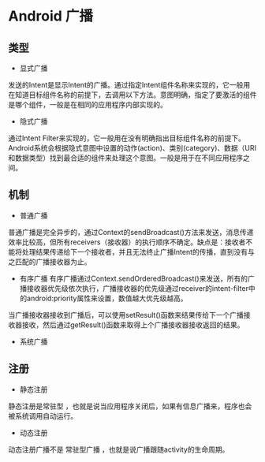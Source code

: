 # Android 广播

## 类型

- 显式广播

发送的Intent是显示Intent的广播。通过指定Intent组件名称来实现的，它一般用在知道目标组件名称的前提下，去调用以下方法。意图明确，指定了要激活的组件是哪个组件，一般是在相同的应用程序内部实现的。

- 隐式广播

通过Intent Filter来实现的，它一般用在没有明确指出目标组件名称的前提下。Android系统会根据隐式意图中设置的动作(action)、类别(category)、数据（URI和数据类型）找到最合适的组件来处理这个意图。一般是用于在不同应用程序之间。

## 机制

- 普通广播

普通广播是完全异步的，通过Context的sendBroadcast()方法来发送，消息传递效率比较高，但所有receivers（接收器）的执行顺序不确定。缺点是：接收者不能将处理结果传递给下一个接收者，并且无法终止广播Intent的传播，直到没有与之匹配的广播接收器为止。
- 有序广播
有序广播通过Context.sendOrderedBroadcast()来发送，所有的广播接收器优先级依次执行，广播接收器的优先级通过receiver的intent-filter中的android:priority属性来设置，数值越大优先级越高。

当广播接收器接收到广播后，可以使用setResult()函数来结果传给下一个广播接收器接收，然后通过getResult()函数来取得上个广播接收器接收返回的结果。
- 系统广播



## 注册

- 静态注册

静态注册是常驻型 ，也就是说当应用程序关闭后，如果有信息广播来，程序也会被系统调用自动运行。

- 动态注册

动态注册广播不是 常驻型广播 ，也就是说广播跟随activity的生命周期。